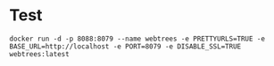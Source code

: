 # Test

`docker run -d -p 8088:8079 --name webtrees -e PRETTYURLS=TRUE -e BASE_URL=http://localhost -e PORT=8079 -e DISABLE_SSL=TRUE webtrees:latest`

